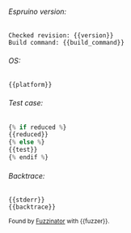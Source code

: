 ###### Espruino version:

```
Checked revision: {{version}}
Build command: {{build_command}}
```

###### OS:

```
{{platform}}
```

###### Test case:

```javascript
{% if reduced %}
{{reduced}}
{% else %}
{{test}}
{% endif %}
```

###### Backtrace:

```
{{stderr}}
{{backtrace}}
```

<sup>Found by [Fuzzinator](http://fuzzinator.readthedocs.io/) with {{fuzzer}}. </sup>
